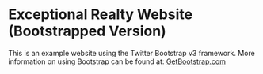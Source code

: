 

# Exceptional Realty Website (Bootstrapped Version)

This is an example website using the Twitter Bootstrap v3 framework.
More information on using Bootstrap can be found at: [GetBootstrap.com](http://getbootstrap.com)


